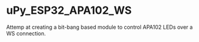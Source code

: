 # uPy_ESP32_APA102_WS
Attemp at creating a bit-bang based module to control APA102 LEDs over a WS connection.

